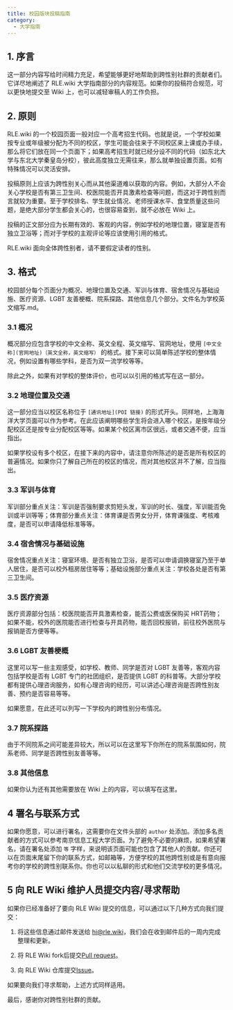 ```yaml
---
title: 校园版块投稿指南
category:
  - 大学指南
---
```


## 1. 序言
这一部分内容写给时间精力充足，希望能够更好地帮助到跨性别社群的贡献者们。它详尽地阐述了 RLE.wiki 大学指南部分的内容规范。如果你的投稿符合规范，可以更快地提交至 Wiki 上，也可以减轻审稿人的工作负担。
## 2. 原则
RLE.wiki 的一个校园页面一般对应一个高考招生代码。也就是说，一个学校如果按专业或年级被分配为不同的校区，学生可能会往来于不同校区来上课或办手续，那么将它们放在同一个页面下；如果高考招生时就已经分设不同的代码（如东北大学与东北大学秦皇岛分校），彼此高度独立无需往来，那么就单独设置页面。如有特殊情况可以灵活安排。

投稿原则上应该为跨性别关心而从其他渠道难以获取的内容。例如，大部分人不会关心学校是否有第三卫生间、校医院能否开具激素检查等问题，而这对于跨性别而言就较为重要。至于学校排名、学生就业情况、老师授课水平、食堂质量这些问题，是绝大部分学生都会关心的，也很容易查到，就不必放在 Wiki 上。

投稿的正文部分应为长期有效的、客观的内容，例如学校的地理位置，寝室是否有独立卫浴等；而对于学校的主观评论等应该使用引用的格式。

RLE.wiki 面向全体跨性别者，请不要假定读者的性别。
## 3. 格式

校园部分每个页面分为概况、地理位置及交通、军训与体育、宿舍情况与基础设施、医疗资源、LGBT 友善梗概、院系探路、其他信息几个部分。文件名为学校英文缩写.md。

### 3.1 概况
概况部分应包含学校的中文全称、英文全程、英文缩写、官网地址，使用 `[中文全称](官网地址)（英文全称，英文缩写）` 的格式。接下来可以简单陈述学校的整体情况，例如设置有哪些学科，是否为双一流学校等等。

除此之外，如果有对学校的整体评价，也可以以引用的格式写在这一部分。

### 3.2 地理位置及交通

这一部分应当以校区名称位于 `[通讯地址](POI 链接)` 的形式开头。同样地，上海海洋大学页面可以作为参考。在此应该阐明哪些学生将会进入哪个校区，是按年级分配校区还是按专业分配校区等等。如果某个校区离市区很远，或者交通不便，应当指出。

如果学校设有多个校区，在接下来的内容中，请注意你所陈述的是否是所有校区的普遍情况。如果你只了解自己所在的校区的情况，而对其他校区并不了解，应当指出。

### 3.3 军训与体育
军训部分重点关注：军训是否强制要求剪短头发，军训的时长、强度，军训能否免训或半训等等；体育部分重点关注：体育课是否男女分开，体育课强度、考核难度，是否可以申请降低标准等等。

### 3.4 宿舍情况与基础设施

宿舍情况重点关注：寝室环境、是否有独立卫浴，是否可以申请调换寝室乃至于单人居住，是否可以校外租房居住等等；基础设施部分重点关注：学校各处是否有第三卫生间。

### 3.5 医疗资源

医疗资源部分包括：校医院能否开具激素检查，能否公费或医保购买 HRT药物；如果不能，校外的医院能否进行检查与开具药物，能否回校报销，前往校外医院与报销是否方便等等。

### 3.6 LGBT 友善梗概

这里可以写一些主观感受，如学校、教师、同学是否对 LGBT 友善等，客观内容包括学校是否有 LGBT 专门的社团组织，是否提供 LGBT 的科普等。大部分学校都有提供心理咨询服务，如有心理咨询的经历，可以讲述心理咨询是否跨性别友善、预约是否容易等等。

如果愿意，在此还可以列写一下学校内的跨性别分布情况。

### 3.7 院系探路

由于不同院系之间可能差异较大，所以可以在这里写下你所在的院系氛围如何，院系老师、同学是否跨性别友善等等。

### 3.8 其他信息

如果你认为还有其他需要放在 Wiki 上的内容，可以填写在这里。

## 4 署名与联系方式

如果你愿意，可以进行署名，这需要你在文件头部的 `author` 处添加。添加多名贡献者的方式可以参考南京信息工程大学页面。为了避免不必要的麻烦，如果希望署名，请在署名处添加 `等` 字样，来说明该页面可能也包含了其他人的贡献。你还可以在页面末尾留下你的联系方式，如邮箱等，方便学校的其他跨性别或是有意向报考你的学校的跨性别联系你。你也可以以私聊的形式和他们交流学校的更多情况。

## 5 向 RLE Wiki 维护人员提交内容/寻求帮助

如果你已经准备好了要向 RLE Wiki 提交的信息，可以通过以下几种方式向我们提交：

1. 将这些信息通过邮件发送给 <hi@rle.wiki>，我们会在收到邮件后的一周内完成整理和更新。

1. 将 RLE Wiki fork后提交[Pull request](https://github.com/project-trans/RLE-wiki)。

1. 向 RLE Wiki 仓库提交[Issue](https://github.com/project-trans/RLE-wiki/issues)。

如果要向我们寻求帮助，上述方式同样适用。

最后，感谢你对跨性别社群的贡献。
